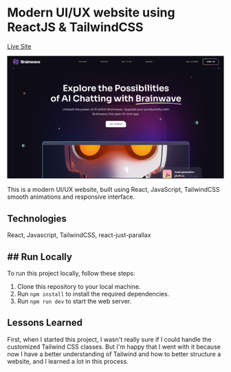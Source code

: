 # Modern UI/UX website using ReactJS & TailwindCSS

[Live Site](https://brainwave-ie5k9ixq7-armowons-projects.vercel.app)

![App Screenshot](./screenshots/screenshot.png)

This is a modern UI/UX website, built using React, JavaScript, TailwindCSS smooth animations and responsive interface.

## Technologies

React, Javascript, TailwindCSS, react-just-parallax

## ## Run Locally

To run this project locally, follow these steps:

1. Clone this repository to your local machine.
2. Run `npm install` to install the required dependencies.
3. Run `npm run dev` to start the web server.

## Lessons Learned

First, when I started this project, I wasn't really sure if I could handle the customized Tailwind CSS classes. But I'm happy that I went with it because now I have a better understanding of Tailwind and how to better structure a website, and I learned a lot in this process.
